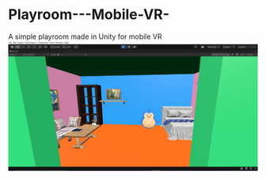 # Playroom---Mobile-VR-
A simple playroom made in Unity for mobile VR 
![Image Alt Text](scene.JPG)
